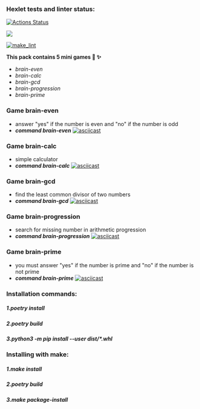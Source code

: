### Hexlet tests and linter status:
[![Actions Status](https://github.com/Dobrovera/python-project-lvl1/workflows/hexlet-check/badge.svg)](https://github.com/Dobrovera/python-project-lvl1/actions)

<a href="https://codeclimate.com/github/Dobrovera/python-project-lvl1/maintainability"><img src="https://api.codeclimate.com/v1/badges/53ed38a27c1ddd6515b2/maintainability" /></a>

[![make_lint](https://github.com/Dobrovera/python-project-lvl1/actions/workflows/make_lint.yml/badge.svg)](https://github.com/Dobrovera/python-project-lvl1/actions/workflows/make_lint.yml)

**This pack contains 5 mini games :dizzy: :sparkles:**


+ *brain-even*
+ *brain-calc*
+ *brain-gcd*
+ *brain-progression*
+ *brain-prime*


### Game brain-even
+ answer "yes" if the number is even and "no" if the number is odd
+ ***command brain-even***
[![asciicast](https://asciinema.org/a/O4LKSfpqmPDu0hhdXx2HYzQX3.svg)](https://asciinema.org/a/O4LKSfpqmPDu0hhdXx2HYzQX3)

### Game brain-calc
+ simple calculator
+ ***command brain-calc***
[![asciicast](https://asciinema.org/a/XjF2zYguNzmW3xfxl04qxMej8.svg)](https://asciinema.org/a/XjF2zYguNzmW3xfxl04qxMej8)

### Game brain-gcd
+ find the least common divisor of two numbers
+ ***command brain-gcd***
[![asciicast](https://asciinema.org/a/sEenQ22x6UftIwbeZj1FrJDLj.svg)](https://asciinema.org/a/sEenQ22x6UftIwbeZj1FrJDLj)

### Game brain-progression
+ search for missing number in arithmetic progression
+ ***command brain-progression***
[![asciicast](https://asciinema.org/a/KWuw5R2adKOaobVLoevXfqrzU.svg)](https://asciinema.org/a/KWuw5R2adKOaobVLoevXfqrzU)

### Game brain-prime
+ you must answer "yes" if the number is prime and "no" if the number is not prime
+ ***command brain-prime***
[![asciicast](https://asciinema.org/a/yPkkO0QHGz12WEdtMugfFWxfu.svg)](https://asciinema.org/a/yPkkO0QHGz12WEdtMugfFWxfu)

### Installation commands:

##### 1.poetry install
##### 2.poetry build
##### 3.python3 -m pip install --user dist/*.whl

### Installing with make:

##### 1.make install
##### 2.poetry build
##### 3.make package-install
